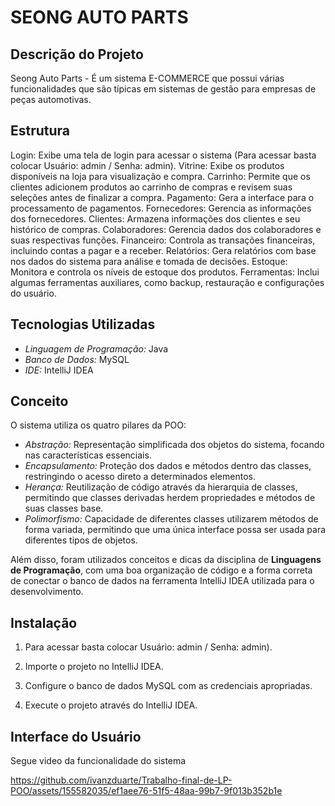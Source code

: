# SEONG AUTO PARTS
## Descrição do Projeto

Seong Auto Parts - É um sistema E-COMMERCE que possui várias funcionalidades que são típicas em sistemas de gestão para empresas de peças automotivas.

## Estrutura
Login: Exibe uma tela de login para acessar o sistema (Para acessar basta colocar Usuário: admin / Senha: admin).
Vitrine: Exibe os produtos disponíveis na loja para visualização e compra.
Carrinho: Permite que os clientes adicionem produtos ao carrinho de compras e revisem suas seleções antes de finalizar a compra.
Pagamento: Gera a interface para o processamento de pagamentos.
Fornecedores: Gerencia as informações dos fornecedores.
Clientes: Armazena informações dos clientes e seu histórico de compras.
Colaboradores: Gerencia dados dos colaboradores e suas respectivas funções.
Financeiro: Controla as transações financeiras, incluindo contas a pagar e a receber.
Relatórios: Gera relatórios com base nos dados do sistema para análise e tomada de decisões.
Estoque: Monitora e controla os níveis de estoque dos produtos.
Ferramentas: Inclui algumas ferramentas auxiliares, como backup, restauração e configurações do usuário.

## Tecnologias Utilizadas

- *Linguagem de Programação:* Java
- *Banco de Dados:* MySQL
- *IDE:* IntelliJ IDEA

## Conceito

O sistema utiliza os quatro pilares da POO:

- *Abstração:* Representação simplificada dos objetos do sistema, focando nas características essenciais.
- *Encapsulamento:* Proteção dos dados e métodos dentro das classes, restringindo o acesso direto a determinados elementos.
- *Herança:* Reutilização de código através da hierarquia de classes, permitindo que classes derivadas herdem propriedades e métodos de suas classes base.
- *Polimorfismo:* Capacidade de diferentes classes utilizarem métodos de forma variada, permitindo que uma única interface possa ser usada para diferentes tipos de objetos.

Além disso, foram utilizados conceitos e dicas da disciplina de **Linguagens de Programação**, com uma boa organização de código e a forma correta de conectar o banco de dados na ferramenta IntelliJ IDEA utilizada para o desenvolvimento.

## Instalação

1. Para acessar basta colocar Usuário: admin / Senha: admin).
   
2. Importe o projeto no IntelliJ IDEA.

3. Configure o banco de dados MySQL com as credenciais apropriadas.

4. Execute o projeto através do IntelliJ IDEA.


## Interface do Usuário
Segue video da funcionalidade do sistema

https://github.com/ivanzduarte/Trabalho-final-de-LP-POO/assets/155582035/ef1aee76-51f5-48aa-99b7-9f013b352b1e
